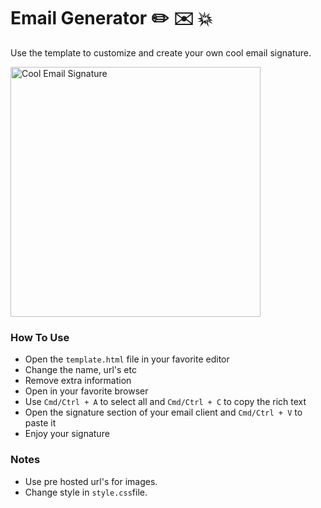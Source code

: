 # Email Generator :pencil2: :envelope: :boom:
Use the template to customize and create your own cool email signature.


<a href="https://github.com/clusson/email-generator/blob/master/snapshot.png"><img src="https://github.com/clusson/email-generator/blob/master/snapshot.png" alt="Cool Email Signature" width="400" /></a>

### How To Use
- Open the `template.html` file in your favorite editor
- Change the name, url's etc
- Remove extra information
- Open in your favorite browser
- Use ```Cmd/Ctrl + A``` to select all and ```Cmd/Ctrl + C``` to copy the rich text
- Open the signature section of your email client and ```Cmd/Ctrl + V``` to paste it
- Enjoy your signature


### Notes
- Use pre hosted url's for images.
- Change style in ```style.css```file.
